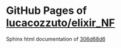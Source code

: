 GitHub Pages of [lucacozzuto/elixir_NF](https://github.com/lucacozzuto/elixir_NF.git)
===
Sphinx html documentation of [306d68d6](https://github.com/lucacozzuto/elixir_NF/tree/306d68d660209d0a1def44f9b31259fb278b7673)
